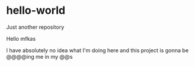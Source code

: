 # hello-world
Just another repository

Hello mfkas

I have absolutely no idea what I'm doing here and this project is gonna be @@@@ing me in my @@s
